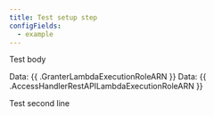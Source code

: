 ```yaml
---
title: Test setup step
configFields:
  - example
---
```


Test body

Data: {{ .GranterLambdaExecutionRoleARN }}
Data: {{ .AccessHandlerRestAPILambdaExecutionRoleARN }}

Test second line
